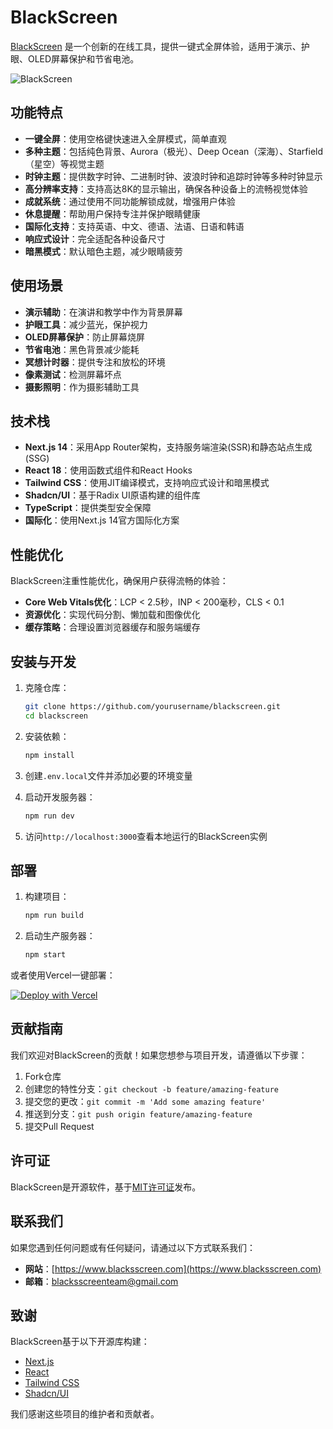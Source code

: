 



# BlackScreen

[BlackScreen](https://www.blacksscreen.com/) 是一个创新的在线工具，提供一键式全屏体验，适用于演示、护眼、OLED屏幕保护和节省电池。

![BlackScreen](https://www.blacksscreen.com/images/icon.webp)

## 功能特点

- **一键全屏**：使用空格键快速进入全屏模式，简单直观
- **多种主题**：包括纯色背景、Aurora（极光）、Deep Ocean（深海）、Starfield（星空）等视觉主题
- **时钟主题**：提供数字时钟、二进制时钟、波浪时钟和追踪时钟等多种时钟显示
- **高分辨率支持**：支持高达8K的显示输出，确保各种设备上的流畅视觉体验
- **成就系统**：通过使用不同功能解锁成就，增强用户体验
- **休息提醒**：帮助用户保持专注并保护眼睛健康
- **国际化支持**：支持英语、中文、德语、法语、日语和韩语
- **响应式设计**：完全适配各种设备尺寸
- **暗黑模式**：默认暗色主题，减少眼睛疲劳

## 使用场景

- **演示辅助**：在演讲和教学中作为背景屏幕
- **护眼工具**：减少蓝光，保护视力
- **OLED屏幕保护**：防止屏幕烧屏
- **节省电池**：黑色背景减少能耗
- **冥想计时器**：提供专注和放松的环境
- **像素测试**：检测屏幕坏点
- **摄影照明**：作为摄影辅助工具

## 技术栈

- **Next.js 14**：采用App Router架构，支持服务端渲染(SSR)和静态站点生成(SSG)
- **React 18**：使用函数式组件和React Hooks
- **Tailwind CSS**：使用JIT编译模式，支持响应式设计和暗黑模式
- **Shadcn/UI**：基于Radix UI原语构建的组件库
- **TypeScript**：提供类型安全保障
- **国际化**：使用Next.js 14官方国际化方案

## 性能优化

BlackScreen注重性能优化，确保用户获得流畅的体验：

- **Core Web Vitals优化**：LCP < 2.5秒，INP < 200毫秒，CLS < 0.1
- **资源优化**：实现代码分割、懒加载和图像优化
- **缓存策略**：合理设置浏览器缓存和服务端缓存

## 安装与开发

1. 克隆仓库：
   ```bash
   git clone https://github.com/yourusername/blackscreen.git
   cd blackscreen
   ```

2. 安装依赖：
   ```bash
   npm install
   ```

3. 创建`.env.local`文件并添加必要的环境变量

4. 启动开发服务器：
   ```bash
   npm run dev
   ```

5. 访问`http://localhost:3000`查看本地运行的BlackScreen实例

## 部署

1. 构建项目：
   ```bash
   npm run build
   ```

2. 启动生产服务器：
   ```bash
   npm start
   ```

或者使用Vercel一键部署：

[![Deploy with Vercel](https://vercel.com/button)](https://vercel.com/new/clone?repository-url=https%3A%2F%2Fgithub.com%2Fyourusername%2Fblackscreen)

## 贡献指南

我们欢迎对BlackScreen的贡献！如果您想参与项目开发，请遵循以下步骤：

1. Fork仓库
2. 创建您的特性分支：`git checkout -b feature/amazing-feature`
3. 提交您的更改：`git commit -m 'Add some amazing feature'`
4. 推送到分支：`git push origin feature/amazing-feature`
5. 提交Pull Request

## 许可证

BlackScreen是开源软件，基于[MIT许可证](LICENSE)发布。

## 联系我们

如果您遇到任何问题或有任何疑问，请通过以下方式联系我们：

- **网站**：[https://www.blacksscreen.com](https://www.blacksscreen.com)
- **邮箱**：[blacksscreenteam@gmail.com](mailto:blacksscreenteam@gmail.com)

## 致谢

BlackScreen基于以下开源库构建：
- [Next.js](https://nextjs.org/)
- [React](https://reactjs.org/)
- [Tailwind CSS](https://tailwindcss.com/)
- [Shadcn/UI](https://ui.shadcn.com/)

我们感谢这些项目的维护者和贡献者。
